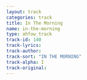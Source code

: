```yaml
---
layout: track
categories: track
title: In The Morning
name: in-the-morning
type: ahfow_track
track-id: 140
track-lyrics: 
track-author: 
track-sort: "IN THE MORNING"
track-alpha: I
track-original: 
---
```

